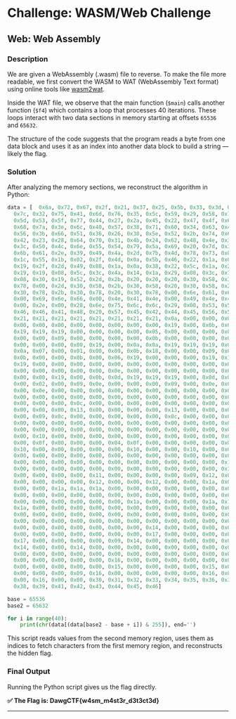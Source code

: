 # Challenge: WASM/Web Challenge

## Web: Web Assembly

### Description

We are given a WebAssembly (.wasm) file to reverse. To make the file more readable, we first convert the WASM to WAT (WebAssembly Text format) using online tools like [wasm2wat](https://wasdk.github.io/WasmFiddle/).

Inside the WAT file, we observe that the main function (`$main`) calls another function (`$f4`) which contains a loop that processes 40 iterations. These loops interact with two data sections in memory starting at offsets `65536` and `65632`.

The structure of the code suggests that the program reads a byte from one data block and uses it as an index into another data block to build a string — likely the flag.

### Solution

After analyzing the memory sections, we reconstruct the algorithm in Python:

```python
data = [  0x6a, 0x72, 0x67, 0x2f, 0x21, 0x37, 0x25, 0x5b, 0x33, 0x3d, 0x46, 0x2c, 
  0x7c, 0x32, 0x75, 0x41, 0x6d, 0x76, 0x35, 0x5c, 0x59, 0x29, 0x58, 0x7e, 
  0x5d, 0x53, 0x5f, 0x77, 0x44, 0x27, 0x2a, 0x45, 0x22, 0x47, 0x4f, 0x65, 
  0x68, 0x7a, 0x3e, 0x6c, 0x40, 0x57, 0x38, 0x71, 0x60, 0x34, 0x63, 0x43, 
  0x56, 0x3b, 0x66, 0x51, 0x36, 0x26, 0x30, 0x5e, 0x52, 0x2b, 0x74, 0x6f, 
  0x42, 0x23, 0x28, 0x64, 0x70, 0x31, 0x4b, 0x24, 0x62, 0x48, 0x4e, 0x3a, 
  0x3c, 0x50, 0x4c, 0x6e, 0x55, 0x54, 0x79, 0x5a, 0x69, 0x20, 0x7d, 0x3f, 
  0x6b, 0x61, 0x2e, 0x39, 0x49, 0x4a, 0x2d, 0x7b, 0x4d, 0x78, 0x73, 0x00, 
  0x1c, 0x55, 0x1b, 0x02, 0x2f, 0x4d, 0x0a, 0x5b, 0x46, 0x22, 0x1a, 0x08, 
  0x19, 0x2f, 0x2d, 0x49, 0x08, 0x1a, 0x0a, 0x38, 0x22, 0x5c, 0x1a, 0x2d, 
  0x19, 0x19, 0x08, 0x5c, 0x3c, 0x4a, 0x14, 0x1a, 0x29, 0x08, 0x3c, 0x1c, 
  0x08, 0x30, 0x19, 0x52, 0x2d, 0x2b, 0x20, 0x20, 0x20, 0x30, 0x58, 0x30, 
  0x78, 0x00, 0x2d, 0x30, 0x58, 0x2b, 0x30, 0x58, 0x20, 0x30, 0x58, 0x2d, 
  0x30, 0x78, 0x2b, 0x30, 0x78, 0x20, 0x30, 0x78, 0x00, 0x6e, 0x61, 0x6e, 
  0x00, 0x69, 0x6e, 0x66, 0x00, 0x4e, 0x41, 0x4e, 0x00, 0x49, 0x4e, 0x46, 
  0x00, 0x2e, 0x00, 0x28, 0x6e, 0x75, 0x6c, 0x6c, 0x29, 0x00, 0x53, 0x55, 
  0x46, 0x46, 0x41, 0x48, 0x20, 0x57, 0x45, 0x42, 0x44, 0x45, 0x56, 0x53, 
  0x21, 0x21, 0x21, 0x21, 0x21, 0x21, 0x21, 0x21, 0x0a, 0x00, 0x00, 0x00, 
  0x00, 0x00, 0x00, 0x00, 0x00, 0x00, 0x00, 0x00, 0x19, 0x00, 0x0b, 0x00, 
  0x19, 0x19, 0x19, 0x00, 0x00, 0x00, 0x00, 0x05, 0x00, 0x00, 0x00, 0x00, 
  0x00, 0x00, 0x09, 0x00, 0x00, 0x00, 0x00, 0x0b, 0x00, 0x00, 0x00, 0x00, 
  0x00, 0x00, 0x00, 0x00, 0x19, 0x00, 0x0a, 0x0a, 0x19, 0x19, 0x19, 0x03, 
  0x0a, 0x07, 0x00, 0x01, 0x00, 0x09, 0x0b, 0x18, 0x00, 0x00, 0x09, 0x06, 
  0x0b, 0x00, 0x00, 0x0b, 0x00, 0x06, 0x19, 0x00, 0x00, 0x00, 0x19, 0x19, 
  0x19, 0x00, 0x00, 0x00, 0x00, 0x00, 0x00, 0x00, 0x00, 0x00, 0x00, 0x00, 
  0x00, 0x00, 0x00, 0x00, 0x00, 0x0e, 0x00, 0x00, 0x00, 0x00, 0x00, 0x00, 
  0x00, 0x00, 0x19, 0x00, 0x0b, 0x0d, 0x19, 0x19, 0x19, 0x00, 0x0d, 0x00, 
  0x00, 0x02, 0x00, 0x09, 0x0e, 0x00, 0x00, 0x00, 0x09, 0x00, 0x0e, 0x00, 
  0x00, 0x0e, 0x00, 0x00, 0x00, 0x00, 0x00, 0x00, 0x00, 0x00, 0x00, 0x00, 
  0x00, 0x00, 0x00, 0x00, 0x00, 0x00, 0x00, 0x00, 0x00, 0x00, 0x00, 0x00, 
  0x00, 0x00, 0x00, 0x0c, 0x00, 0x00, 0x00, 0x00, 0x00, 0x00, 0x00, 0x00, 
  0x00, 0x00, 0x00, 0x13, 0x00, 0x00, 0x00, 0x00, 0x13, 0x00, 0x00, 0x00, 
  0x00, 0x09, 0x0c, 0x00, 0x00, 0x00, 0x00, 0x00, 0x0c, 0x00, 0x00, 0x0c, 
  0x00, 0x00, 0x00, 0x00, 0x00, 0x00, 0x00, 0x00, 0x00, 0x00, 0x00, 0x00, 
  0x00, 0x00, 0x00, 0x00, 0x00, 0x00, 0x00, 0x00, 0x00, 0x00, 0x00, 0x00, 
  0x00, 0x10, 0x00, 0x00, 0x00, 0x00, 0x00, 0x00, 0x00, 0x00, 0x00, 0x00, 
  0x00, 0x0f, 0x00, 0x00, 0x00, 0x04, 0x0f, 0x00, 0x00, 0x00, 0x00, 0x09, 
  0x10, 0x00, 0x00, 0x00, 0x00, 0x00, 0x10, 0x00, 0x00, 0x10, 0x00, 0x00, 
  0x00, 0x00, 0x00, 0x00, 0x00, 0x00, 0x00, 0x00, 0x00, 0x00, 0x00, 0x00, 
  0x00, 0x00, 0x00, 0x00, 0x00, 0x00, 0x00, 0x00, 0x00, 0x00, 0x00, 0x12, 
  0x00, 0x00, 0x00, 0x00, 0x00, 0x00, 0x00, 0x00, 0x00, 0x00, 0x00, 0x11, 
  0x00, 0x00, 0x00, 0x00, 0x11, 0x00, 0x00, 0x00, 0x00, 0x09, 0x12, 0x00, 
  0x00, 0x00, 0x00, 0x00, 0x12, 0x00, 0x00, 0x12, 0x00, 0x00, 0x1a, 0x00, 
  0x00, 0x00, 0x1a, 0x1a, 0x1a, 0x00, 0x00, 0x00, 0x00, 0x00, 0x00, 0x00, 
  0x00, 0x00, 0x00, 0x00, 0x00, 0x00, 0x00, 0x00, 0x00, 0x00, 0x00, 0x00, 
  0x00, 0x00, 0x00, 0x00, 0x00, 0x00, 0x1a, 0x00, 0x00, 0x00, 0x1a, 0x1a, 
  0x1a, 0x00, 0x00, 0x00, 0x00, 0x00, 0x00, 0x09, 0x00, 0x00, 0x00, 0x00, 
  0x00, 0x00, 0x00, 0x00, 0x00, 0x00, 0x00, 0x00, 0x00, 0x00, 0x00, 0x00, 
  0x00, 0x00, 0x00, 0x00, 0x00, 0x00, 0x00, 0x00, 0x00, 0x00, 0x00, 0x00, 
  0x00, 0x00, 0x00, 0x00, 0x00, 0x00, 0x00, 0x14, 0x00, 0x00, 0x00, 0x00, 
  0x00, 0x00, 0x00, 0x00, 0x00, 0x00, 0x00, 0x17, 0x00, 0x00, 0x00, 0x00, 
  0x17, 0x00, 0x00, 0x00, 0x00, 0x09, 0x14, 0x00, 0x00, 0x00, 0x00, 0x00, 
  0x14, 0x00, 0x00, 0x14, 0x00, 0x00, 0x00, 0x00, 0x00, 0x00, 0x00, 0x00, 
  0x00, 0x00, 0x00, 0x00, 0x00, 0x00, 0x00, 0x00, 0x00, 0x00, 0x00, 0x00, 
  0x00, 0x00, 0x00, 0x00, 0x00, 0x16, 0x00, 0x00, 0x00, 0x00, 0x00, 0x00, 
  0x00, 0x00, 0x00, 0x00, 0x00, 0x15, 0x00, 0x00, 0x00, 0x00, 0x15, 0x00, 
  0x00, 0x00, 0x00, 0x09, 0x16, 0x00, 0x00, 0x00, 0x00, 0x00, 0x16, 0x00, 
  0x00, 0x16, 0x00, 0x00, 0x30, 0x31, 0x32, 0x33, 0x34, 0x35, 0x36, 0x37, 
  0x38, 0x39, 0x41, 0x42, 0x43, 0x44, 0x45, 0x46]

base = 65536
base2 = 65632

for i in range(40):
    print(chr(data[(data[base2 - base + i]) & 255]), end='')
```

This script reads values from the second memory region, uses them as indices to fetch characters from the first memory region, and reconstructs the hidden flag.

### Final Output

Running the Python script gives us the flag directly.

**✅ The Flag is: DawgCTF{w4sm_m4st3r_d3t3ct3d}**

---

